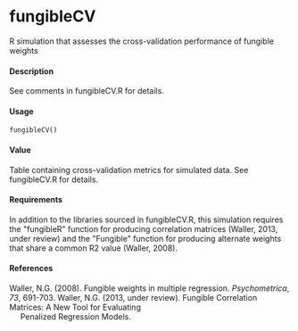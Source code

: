 fungibleCV
==========
R simulation that assesses the cross-validation performance of fungible weights

#### Description
See comments in fungibleCV.R for details.

#### Usage
`fungibleCV()`

#### Value
Table containing cross-validation metrics for simulated data. See fungibleCV.R 
for details.

#### Requirements
In addition to the libraries sourced in fungibleCV.R, this simulation requires 
the "fungibleR" function for producing correlation matrices (Waller, 2013, 
under review) and the "Fungible" function for producing alternate weights that 
share a common R2 value (Waller, 2008).

#### References
Waller, N.G. (2008). Fungible weights in multiple regression. *Psychometrica*, 
*73*, 691-703.
Waller, N.G. (2013, under review). Fungible Correlation Matrices: A New Tool
for Evaluating  
&nbsp;&nbsp;&nbsp;&nbsp;&nbsp;Penalized Regression Models.
